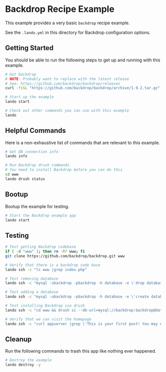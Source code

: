 Backdrop Recipe Example
=======================

This example provides a very basic `backdrop` recipe example.

See the `.lando.yml` in this directory for Backdrop configuration options.

Getting Started
---------------

You should be able to run the following steps to get up and running with this example.

```bash
# Get backdrop
# NOTE: Probably want to replace with the latest release
# See: https://github.com/backdrop/backdrop/releases
curl -fsSL "https://github.com/backdrop/backdrop/archive/1.9.2.tar.gz" | tar -xz --strip 1 -C ./www

# Start up the example
lando start

# Check out other commands you can use with this example
lando
```

Helpful Commands
----------------

Here is a non-exhaustive list of commands that are relevant to this example.

```bash
# Get DB connection info
lando info

# Run Backdrop drush commands
# You need to install Backdrop before you can do this
cd www
lando drush status
```

Bootup
------

Bootup the example for testing.

```bash
# Start the Backdrop example app
lando start
```

Testing
-------

```bash
# Test getting Backdrop codebase
if [ -d "www" ]; then rm -Rf www; fi
git clone https://github.com/backdrop/backdrop.git www

# Verify that there is a backdrop code base
lando ssh -c "ls www |grep index.php"

# Test removing database
lando ssh -c "mysql -ubackdrop -pbackdrop -h database -e \'drop database if exists backdrop\'"

# Test adding a database
lando ssh -c "mysql -ubackdrop -pbackdrop -h database -e \'create database if not exists backdrop\'"

# Test installing Backdrop via drush
lando ssh -c "cd www && drush si --db-url=mysql://backdrop:backdrop@database/backdrop -y"

# Verify that we can visit the homepage
lando ssh -c "curl appserver |grep \'This is your first post! You may edit or delete it.\'"
```

Cleanup
-------

Run the following commands to trash this app like nothing ever happened.

```bash
# Destroy the example
lando destroy -y
```
